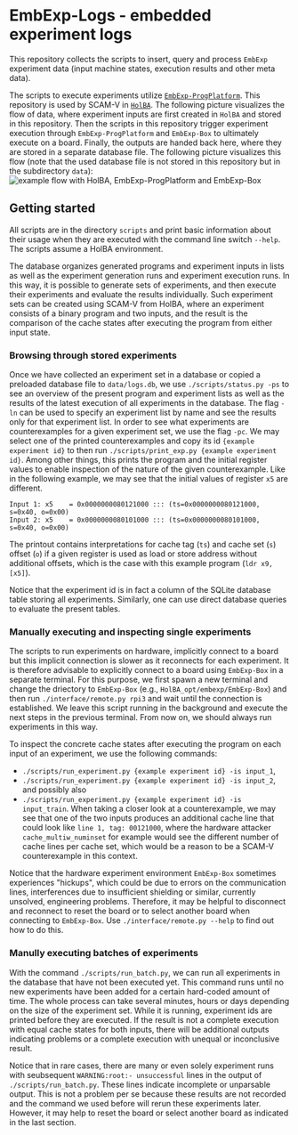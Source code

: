 # EmbExp-Logs - embedded experiment logs
This repository collects the scripts to insert, query and process `EmbExp` experiment data (input machine states, execution results and other meta data).

The scripts to execute experiments utilize [`EmbExp-ProgPlatform`](https://github.com/kth-step/EmbExp-ProgPlatform).
This repository is used by SCAM-V in [`HolBA`](https://github.com/kth-step/HolBA).
The following picture visualizes the flow of data, where experiment inputs are first created in `HolBA` and stored in this repository.
Then the scripts in this repository trigger experiment execution through `EmbExp-ProgPlatform` and `EmbExp-Box` to ultimately execute on a board.
Finally, the outputs are handed back here, where they are stored in a separate database file.
The following picture visualizes this flow (note that the used database file is not stored in this repository but in the subdirectory `data`):
![example flow with HolBA, EmbExp-ProgPlatform and EmbExp-Box](doc/holba-logs-runner.jpg)


## Getting started
All scripts are in the directory `scripts` and print basic information about their usage when they are executed with the command line switch `--help`.
The scripts assume a HolBA environment.

The database organizes generated programs and experiment inputs in lists as well as the experiment generation runs and experiment execution runs.
In this way, it is possible to generate sets of experiments, and then execute their experiments and evaluate the results individually.
Such experiment sets can be created using SCAM-V from HolBA, where an experiment consists of a binary program and two inputs, and the result is the comparison of the cache states after executing the program from either input state.


### Browsing through stored experiments
Once we have collected an experiment set in a database or copied a preloaded database file to `data/logs.db`, we use `./scripts/status.py -ps` to see an overview of the present program and experiment lists as well as the results of the latest execution of all experiments in the database.
The flag `-ln` can be used to specify an experiment list by name and see the results only for that experiment list.
In order to see what experiments are counterexamples for a given experiment set, we use the flag `-pc`.
We may select one of the printed counterexamples and copy its id `{example experiment id}` to then run `./scripts/print_exp.py {example experiment id}`.
Among other things, this prints the program and the initial register values to enable inspection of the nature of the given counterexample.
Like in the following example, we may see that the initial values of register `x5` are different.
```
Input 1: x5    = 0x0000000080121000 ::: (ts=0x0000000080121000, s=0x40, o=0x00)
Input 2: x5    = 0x0000000080101000 ::: (ts=0x0000000080101000, s=0x40, o=0x00)
```
The printout contains interpretations for cache tag (`ts`) and cache set (`s`) offset (`o`) if a given register is used as load or store address without additional offsets, which is the case with this example program (`ldr x9, [x5]`).

Notice that the experiment id is in fact a column of the SQLite database table storing all experiments.
Similarly, one can use direct database queries to evaluate the present tables.


### Manually executing and inspecting single experiments
The scripts to run experiments on hardware, implicitly connect to a board but this implicit connection is slower as it reconnects for each experiment.
It is therefore advisable to explicitly connect to a board using `EmbExp-Box` in a separate terminal.
For this purpose, we first spawn a new terminal and change the driectory to `EmbExp-Box` (e.g., `HolBA_opt/embexp/EmbExp-Box`) and then run `./interface/remote.py rpi3` and wait until the connection is established.
We leave this script running in the background and execute the next steps in the previous terminal.
From now on, we should always run experiments in this way.

To inspect the concrete cache states after executing the program on each input of an experiment, we use the following commands:
- `./scripts/run_experiment.py {example experiment id} -is input_1`,
- `./scripts/run_experiment.py {example experiment id} -is input_2`, and possibly also
- `./scripts/run_experiment.py {example experiment id} -is input_train`.
When taking a closer look at a counterexample, we may see that one of the two inputs produces an additional cache line that could look like `line 1, tag: 00121000`, where the hardware attacker `cache_multiw_numinset` for example would see the different number of cache lines per cache set, which would be a reason to be a SCAM-V counterexample in this context.

Notice that the hardware experiment environment `EmbExp-Box` sometimes experiences "hickups", which could be due to errors on the communication lines, interferences due to insufficient shielding or similar, currently unsolved, engineering problems.
Therefore, it may be helpful to disconnect and reconnect to reset the board or to select another board when connecting to `EmbExp-Box`.
Use `./interface/remote.py --help` to find out how to do this.


### Manully executing batches of experiments
With the command `./scripts/run_batch.py`, we can run all experiments in the database that have not been executed yet.
This command runs until no new experiments have been added for a certain hard-coded amount of time.
The whole process can take several minutes, hours or days depending on the size of the experiment set.
While it is running, experiment ids are printed before they are executed.
If the result is not a complete execution with equal cache states for both inputs, there will be additional outputs indicating problems or a complete execution with unequal or inconclusive result.

Notice that in rare cases, there are many or even solely experiment runs with seubsequent `WARNING:root:- unsuccessful` lines in the output of `./scripts/run_batch.py`.
These lines indicate incomplete or unparsable output.
This is not a problem per se because these results are not recorded and the command we used before will rerun these experiments later.
However, it may help to reset the board or select another board as indicated in the last section.

